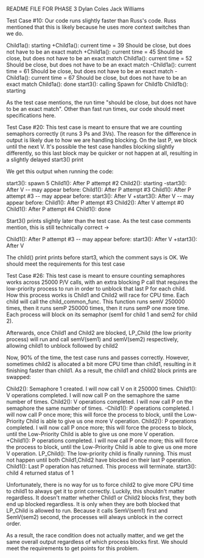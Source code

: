 README FILE FOR PHASE 3
Dylan Coles
Jack Williams

Test Case #10: Our code runs slightly faster than Russ's code. Russ mentioned that 
this is likely because he uses more context switches than we do. 

Child1a(): starting
+Child1a(): current time = 39   Should be close, but does not have to be an exact match
+Child1a(): current time = 45   Should be close, but does not have to be an exact match
 Child1a(): current time = 52   Should be close, but does not have to be an exact match
-Child1a(): current time = 61   Should be close, but does not have to be an exact match
-Child1a(): current time = 67   Should be close, but does not have to be an exact match
 Child1a(): done
 start3(): calling Spawn for Child1b
 Child1b(): starting

As the test case mentions, the run time "should be close, but does not have to be an exact match". Other than
fast run times, our code should meet specifications here.

Test Case #20: This test case is meant to ensure that we are counting semaphors correctly (it runs 3 Ps and 3Vs).
The reason for the difference in output is likely due to how we are handling blocking. On the last P, we block until the
next V. It's possible the test case handles blocking slightly differently, so this last block may be quicker or not happen at
all, resulting in a slightly delayed start3() print

 We get this output when running the code:

 start3(): spawn 5
 Child1(): After P attempt #2
 Child2(): starting
-start3(): After V -- may appear before: Child1(): After P attempt #3
 Child1(): After P attempt #3 -- may appear before: start3(): After V
+start3(): After V -- may appear before: Child1(): After P attempt #3
 Child2(): After V attempt #0
 Child1(): After P attempt #4
 Child1(): done

Start3() prints slightly later than the test case. As the test case comments mention, this is still technically correct ->

 Child1(): After P attempt #3 -- may appear before: start3(): After V
+start3(): After V

The child() print prints before start3, which the comment says is OK. We should meet the requirements for this test case

Test Case #26: This test case is meant to ensure counting semaphores works across 25000 P/V calls, with an extra blocking P call
that requires the low-priority process to run in order to unblock that last P for each child. How this process works is Child1
and Child2 will race for CPU time. Each child will call the child_common_func. This function runs semV 250000 times, then it
runs semP 250000 times, then it runs semP one more time. Each process will block on its semaphor (sem1 for child 1 and 
sem2 for child 2). 

Afterwards, once Child1 and Child2 are blocked, LP_Child (the low priority process) will run and call semV(sem1) 
and semV(sem2) respectively, allowing child1 to unblock followed by child2

Now, 90% of the time, the test case runs and passes correctly. However, sometimes child2 is allocated a bit more CPU time
than child1, resulting in it finishing faster than child1. As a result, the child1 and child2 block prints are swapped:

Child2(): Semaphore 1 created.  I will now call V on it 250000 times.
 Child1(): V operations completed.  I will now call P on the semaphore the same number of times.
 Child2(): V operations completed.  I will now call P on the semaphore the same number of times.
-Child1(): P operations completed.  I will now call P once more; this will force the process to block, until the Low-Priority Child is able to give us one more V operation.
 Child2(): P operations completed.  I will now call P once more; this will force the process to block, until the Low-Priority Child is able to give us one more V operation.
+Child1(): P operations completed.  I will now call P once more; this will force the process to block, until the Low-Priority Child is able to give us one more V operation.
 LP_Child(): The low-priority child is finally running.  This must not happen until both Child1,Child2 have blocked on their last P operation.
 Child1(): Last P operation has returned.  This process will terminate.
 start3(): child 4 returned status of 1

 Unfortunately, there is no way for us to force child2 to give more CPU time to child1 to always get it to print correctly.
 Luckily, this shouldn't matter regardless. It doesn't matter whether Child1 or Child2 blocks first, they both end up blocked
 regardless. It is only when they are both blocked that LP_Child is allowed to run. Because it calls SemV(sem1)
 first and SemV(sem2) second, the processes will always unblock in the correct order.

 As a result, the race condition does not actually matter, and we get the same overall output regardless of which process
 blocks first. We should meet the requirements to get points for this problem.
